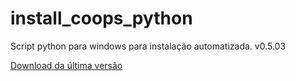 # install_coops_python

Script python para windows para instalação automatizada. v0.5.03

[Download da última versão](https://github.com/dalraf/install_coops_python/releases/download/v0.5.03/install_coops_python.exe)
